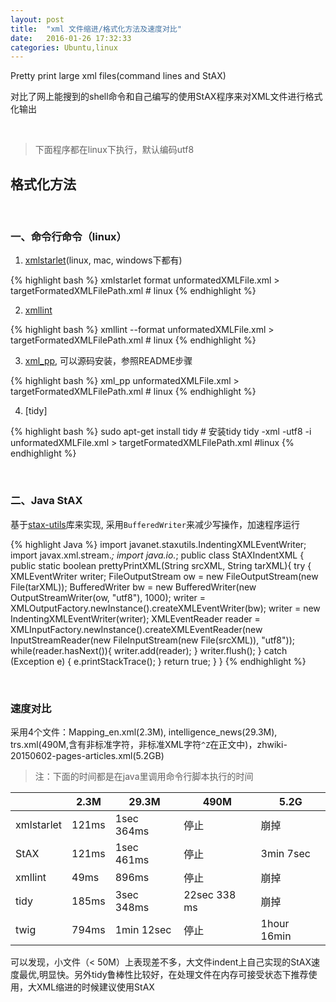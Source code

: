 ```yaml
---
layout: post
title:  "xml 文件缩进/格式化方法及速度对比"
date:   2016-01-26 17:32:33
categories: Ubuntu,linux
---
```


Pretty print large xml files(command lines and StAX) <br/>

对比了网上能搜到的shell命令和自己编写的使用StAX程序来对XML文件进行格式化输出

<br/>
<!--more-->

> 下面程序都在linux下执行，默认编码utf8

## 格式化方法

<br/>

### 一、命令行命令（linux）

1. [xmlstarlet](http://xmlstar.sourceforge.net/doc/UG/xmlstarlet-ug.html)(linux, mac, windows下都有)

{% highlight bash %}
xmlstarlet format unformatedXMLFile.xml > targetFormatedXMLFilePath.xml # linux
{% endhighlight %}

2. [xmllint](http://xmlsoft.org/xmllint.html)

{% highlight bash %}
xmllint --format unformatedXMLFile.xml > targetFormatedXMLFilePath.xml # linux
{% endhighlight %}

3. [xml_pp](http://search.cpan.org/~mirod/XML-Twig/), 可以源码安装，参照README步骤

{% highlight bash %}
xml_pp  unformatedXMLFile.xml > targetFormatedXMLFilePath.xml # linux
{% endhighlight %}

4. [tidy]

{% highlight bash %}
sudo apt-get install tidy # 安装tidy
tidy -xml -utf8 -i unformatedXMLFile.xml > targetFormatedXMLFilePath.xml #linux
{% endhighlight %}

<br/>

### 二、Java StAX 

基于[stax-utils](http://mvnrepository.com/artifact/net.java.dev.stax-utils/stax-utils/20070216)库来实现, 采用`BufferedWriter`来减少写操作，加速程序运行

{% highlight Java  %}
import javanet.staxutils.IndentingXMLEventWriter;
import javax.xml.stream.*;
import java.io.*;
public class StAXIndentXML {
    public static boolean prettyPrintXML(String srcXML, String tarXML){
		try {
			XMLEventWriter writer;
            FileOutputStream ow = new FileOutputStream(new File(tarXML));
            BufferedWriter bw = new BufferedWriter(new OutputStreamWriter(ow, "utf8"), 1000);
            writer = XMLOutputFactory.newInstance().createXMLEventWriter(bw);
			writer = new IndentingXMLEventWriter(writer);
			XMLEventReader reader = XMLInputFactory.newInstance().createXMLEventReader(new InputStreamReader(new FileInputStream(new File(srcXML)), "utf8"));
			while(reader.hasNext()){
				writer.add(reader);
			}
			writer.flush();
		} catch (Exception e) {
            e.printStackTrace();
        } 
        return true;
    }
}
{% endhighlight %}

<br/>

### 速度对比

采用4个文件：Mapping_en.xml(2.3M), intelligence_news(29.3M), trs.xml(490M,含有非标准字符，非标准XML字符`^Z`在正文中)，zhwiki-20150602-pages-articles.xml(5.2GB)

> 注：下面的时间都是在java里调用命令行脚本执行的时间

|   | 2.3M | 29.3M | 490M | 5.2G|
| ------------- | ------------- | -------------| ------------- | ------------- |
| xmlstarlet| 121ms | 1sec 364ms| 停止| 崩掉|
| StAX| 121ms | 1sec 461ms| 停止| 3min 7sec|
| xmllint| 49ms |  896ms| 停止| 崩掉|
| tidy| 185ms | 3sec 348ms| 22sec 338 ms| 崩掉|
| twig| 794ms | 1min 12sec | 停止| 1hour 16min|

可以发现，小文件（< 50M）上表现差不多，大文件indent上自己实现的StAX速度最优,明显快。另外tidy鲁棒性比较好，在处理文件在内存可接受状态下推荐使用，大XML缩进的时候建议使用StAX

<br/>
